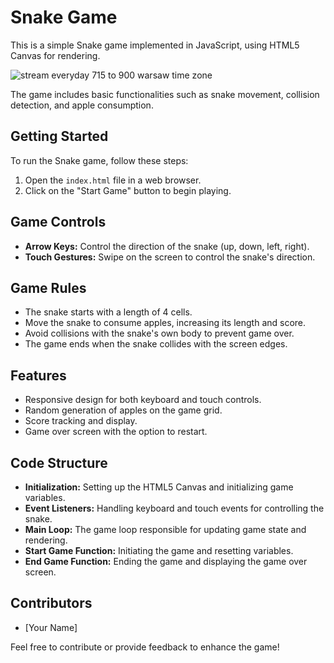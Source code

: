 # Snake Game

This is a simple Snake game implemented in JavaScript, using HTML5 Canvas for rendering. 

![stream everyday 715 to 900 warsaw time zone](https://github.com/BekBrace/nokia3310-snake/assets/60483846/33c73fdd-5149-4165-92de-353d0c4edc4e)

The game includes basic functionalities such as snake movement, collision detection, and apple consumption.

## Getting Started
To run the Snake game, follow these steps:
1. Open the `index.html` file in a web browser.
2. Click on the "Start Game" button to begin playing.

## Game Controls
- **Arrow Keys:** Control the direction of the snake (up, down, left, right).
- **Touch Gestures:** Swipe on the screen to control the snake's direction.

## Game Rules
- The snake starts with a length of 4 cells.
- Move the snake to consume apples, increasing its length and score.
- Avoid collisions with the snake's own body to prevent game over.
- The game ends when the snake collides with the screen edges.

## Features

- Responsive design for both keyboard and touch controls.
- Random generation of apples on the game grid.
- Score tracking and display.
- Game over screen with the option to restart.

## Code Structure

- **Initialization:** Setting up the HTML5 Canvas and initializing game variables.
- **Event Listeners:** Handling keyboard and touch events for controlling the snake.
- **Main Loop:** The game loop responsible for updating game state and rendering.
- **Start Game Function:** Initiating the game and resetting variables.
- **End Game Function:** Ending the game and displaying the game over screen.

## Contributors

- [Your Name]

Feel free to contribute or provide feedback to enhance the game!

